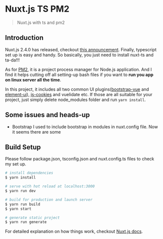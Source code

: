 # Nuxt.js TS PM2

>Nuxt.js with ts and pm2

## Introduction
Nuxt.js 2.4.0 has released, checkout [this announcement](https://dev.to/nuxt/nuxtjs-v240-is-out-typescript-smart-prefetching-and-more-18d). Finally, typescript set up is easy and handy. So basically, you just need to install nuxt-ts and ta-da!!!

As for [PM2](https://pm2.io/doc/en/runtime/overview/), it is a project process manager for Node.js application. And I find it helps cutting off all setting-up bash files if you want to **run you app on linux server all the time**. 

In this project, it includes all two common UI plugins([bootstrap-vue](https://bootstrap-vue.js.org/) and [element-ui](http://element.eleme.io/#/en-US/component/installation)), [js-cookies](https://github.com/js-cookie/js-cookie) and vuelidate etc.
If those are all suitable for your project, just simply delete node_modules folder and run ``` yarn install ```.

## Some issues and heads-up
- Bootstrap
I used to include bootstrap in modules in nuxt.config file. Now it seems there are some 
## Build Setup
Please follow package.json, tsconfig.json and nuxt.config.ts files to check my set up.
``` bash
# install dependencies
$ yarn install

# serve with hot reload at localhost:3000
$ yarn run dev

# build for production and launch server
$ yarn run build
$ yarn start

# generate static project
$ yarn run generate
```

For detailed explanation on how things work, checkout [Nuxt.js docs](https://nuxtjs.org).
<!--stackedit_data:
eyJoaXN0b3J5IjpbLTI2NzE2NDE1NCwxMjcwNDRdfQ==
-->